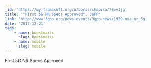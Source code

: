 ```yaml
---
_id: 'https://my.framasoft.org/u/borisschapira/?SevIjg'
title: '"First 5G NR Specs Approved", 3GPP'
link: 'http://www.3gpp.org/news-events/3gpp-news/1929-nsa_nr_5g'
date: '2017-12-21'
tags:
    - name: boostmarks
      slug: boostmarks
    - name: mobile
      slug: mobile
---
```


<div class="markdown"><p>First 5G NR Specs Approved
</p></div>
